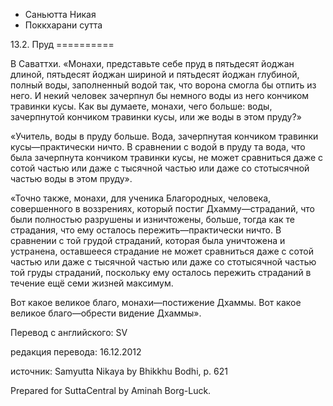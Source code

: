 









* Саньютта Никая
* Поккхарани сутта


13\.2\. Пруд
\=\=\=\=\=\=\=\=\=\=



В Саваттхи\. «Монахи, представьте себе пруд в пятьдесят йоджан длиной, пятьдесят йоджан шириной и пятьдесят йоджан глубиной, полный воды, заполненный водой так, что ворона смогла бы отпить из него\. И некий человек зачерпнул бы немного воды из него кончиком травинки кусы\. Как вы думаете, монахи, чего больше: воды, зачерпнутой кончиком травинки кусы, или же воды в этом пруду?»


«Учитель, воды в пруду больше\. Вода, зачерпнутая кончиком травинки кусы—практически ничто\. В сравнении с водой в пруду та вода, что была зачерпнута кончиком травинки кусы, не может сравниться даже с сотой частью или даже с тысячной частью или даже со стотысячной частью воды в этом пруду»\.


«Точно также, монахи, для ученика Благородных, человека, совершенного в воззрениях, который постиг Дхамму—страданий, что были полностью разрушены и изничтожены, больше, тогда как те страдания, что ему осталось пережить—практически ничто\. В сравнении с той грудой страданий, которая была уничтожена и устранена, оставшееся страдание не может сравниться даже с сотой частью или даже с тысячной частью или даже со стотысячной частью той груды страданий, поскольку ему осталось пережить страданий в течение ещё семи жизней максимум\.


Вот какое великое благо, монахи—постижение Дхаммы\. Вот какое великое благо—обрести видение Дхаммы»\.



Перевод с английского: SV


редакция перевода: 16\.12\.2012


источник: Samyutta Nikaya by Bhikkhu Bodhi, p\. 621


Prepared for SuttaCentral by Aminah Borg\-Luck\.






